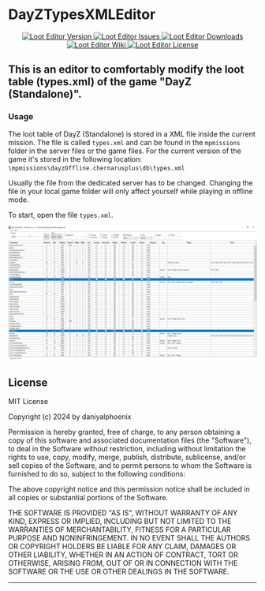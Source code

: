 # DayZTypesXMLEditor

<p align="center">
    <a href="https://github.com/daniyalphoenix/DayZTypesXMLEditor/releases/latest">
        <img src="https://img.shields.io/badge/Version-1.1-blue.svg?style=flat-square" alt="Loot Editor Version">
    </a>
    <a href="https://github.com/daniyalphoenix/DayZTypesXMLEditor/issues">
        <img src="https://img.shields.io/github/issues-raw/daniyalphoenix/DayZTypesXMLEditor.svg?style=flat-square&label=Issues" alt="Loot Editor Issues">
    </a>
    <a href="https://github.com/daniyalphoenix/DayZTypesXMLEditor/releases">
        <img src="https://img.shields.io/github/downloads/daniyalphoenix/DayZTypesXMLEditor/total.svg?style=flat-square&label=Downloads" alt="Loot Editor Downloads">
    </a>
    <a href="https://github.com/daniyalphoenix/DayZTypesXMLEditor/wiki">
        <img src="https://img.shields.io/badge/DayZTypesXMLEditor-Wiki-lightgrey.svg?style=flat-square" alt="Loot Editor Wiki">
    </a>
	<a href="https://github.com/daniyalphoenix/DayZTypesXMLEditor/blob/master/LICENSE">
        <img src="https://img.shields.io/badge/License-MIT-red.svg?style=flat-square" alt="Loot Editor License">
    </a>
</p>

This is an editor to comfortably modify the loot table (types.xml) of the game "DayZ (Standalone)".
---


### Usage


The loot table of DayZ (Standalone) is stored in a XML file inside the current mission.
The file is called `types.xml` and can be found in the `mpmissions` folder in the server files or the game files. For the current version of the game it's stored in the following location: `\mpmissions\dayzOffline.chernarusplus\db\types.xml`

Usually the file from the dedicated server has to be changed.
Changing the file in your local game folder will only affect yourself while playing in offline mode.

To start, open the file `types.xml`. 

![DayZ LootEdit](dayzlootedit.png)



## License


MIT License

Copyright (c) 2024 by daniyalphoenix

Permission is hereby granted, free of charge, to any person obtaining a copy
of this software and associated documentation files (the "Software"), to deal
in the Software without restriction, including without limitation the rights
to use, copy, modify, merge, publish, distribute, sublicense, and/or sell
copies of the Software, and to permit persons to whom the Software is
furnished to do so, subject to the following conditions:

The above copyright notice and this permission notice shall be included in all
copies or substantial portions of the Software.

THE SOFTWARE IS PROVIDED "AS IS", WITHOUT WARRANTY OF ANY KIND, EXPRESS OR
IMPLIED, INCLUDING BUT NOT LIMITED TO THE WARRANTIES OF MERCHANTABILITY,
FITNESS FOR A PARTICULAR PURPOSE AND NONINFRINGEMENT. IN NO EVENT SHALL THE
AUTHORS OR COPYRIGHT HOLDERS BE LIABLE FOR ANY CLAIM, DAMAGES OR OTHER
LIABILITY, WHETHER IN AN ACTION OF CONTRACT, TORT OR OTHERWISE, ARISING FROM,
OUT OF OR IN CONNECTION WITH THE SOFTWARE OR THE USE OR OTHER DEALINGS IN THE
SOFTWARE.


---